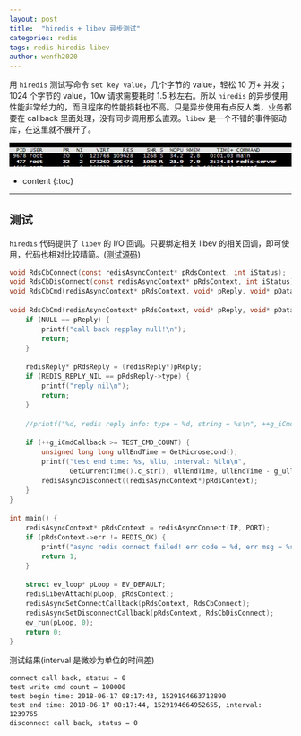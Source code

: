 ```yaml
---
layout: post
title:  "hiredis + libev 异步测试"
categories: redis
tags: redis hiredis libev
author: wenfh2020
---
```


用 `hiredis` 测试写命令 `set key value`，几个字节的 value，轻松 10 万+ 并发；1024 个字节的 value，10w 请求需要耗时 1.5 秒左右。所以 `hiredis` 的异步使用性能非常给力的，而且程序的性能损耗也不高。只是异步使用有点反人类，业务都要在 callback 里面处理，没有同步调用那么直观。`libev` 是一个不错的事件驱动库，在这里就不展开了。

![本地性能](/images/2020-02-20-16-56-08.png)



* content
{:toc}

---

## 测试

`hiredis` 代码提供了 `libev` 的 I/O 回调。只要绑定相关 libev 的相关回调，即可使用，代码也相对比较精简。([测试源码](https://github.com/wenfh2020/mytest/blob/master/c%2B%2B/hiredis_test/async/main.cpp))

```c
void RdsCbConnect(const redisAsyncContext* pRdsContext, int iStatus);
void RdsCbDisConnect(const redisAsyncContext* pRdsContext, int iStatus);
void RdsCbCmd(redisAsyncContext* pRdsContext, void* pReply, void* pData);

void RdsCbCmd(redisAsyncContext* pRdsContext, void* pReply, void* pData) {
    if (NULL == pReply) {
        printf("call back repplay null!\n");
        return;
    }

    redisReply* pRdsReply = (redisReply*)pReply;
    if (REDIS_REPLY_NIL == pRdsReply->type) {
        printf("reply nil\n");
        return;
    }

    //printf("%d, redis reply info: type = %d, string = %s\n", ++g_iCmdCallback, pRdsReply->type, pRdsReply->str);

    if (++g_iCmdCallback >= TEST_CMD_COUNT) {
        unsigned long long ullEndTime = GetMicrosecond();
        printf("test end time: %s, %llu, interval: %llu\n",
               GetCurrentTime().c_str(), ullEndTime, ullEndTime - g_ullBeginTime);
        redisAsyncDisconnect((redisAsyncContext*)pRdsContext);
    }
}

int main() {
    redisAsyncContext* pRdsContext = redisAsyncConnect(IP, PORT);
    if (pRdsContext->err != REDIS_OK) {
        printf("async redis connect failed! err code = %d, err msg = %s\n", pRdsContext->err, pRdsContext->errstr);
        return 1;
    }

    struct ev_loop* pLoop = EV_DEFAULT;
    redisLibevAttach(pLoop, pRdsContext);
    redisAsyncSetConnectCallback(pRdsContext, RdsCbConnect);
    redisAsyncSetDisconnectCallback(pRdsContext, RdsCbDisConnect);
    ev_run(pLoop, 0);
    return 0;
}
```

测试结果(interval 是微妙为单位的时间差)

```shell
connect call back, status = 0
test write cmd count = 100000
test begin time: 2018-06-17 08:17:43, 1529194663712890
test end time: 2018-06-17 08:17:44, 1529194664952655, interval: 1239765  
disconnect call back, status = 0
```

